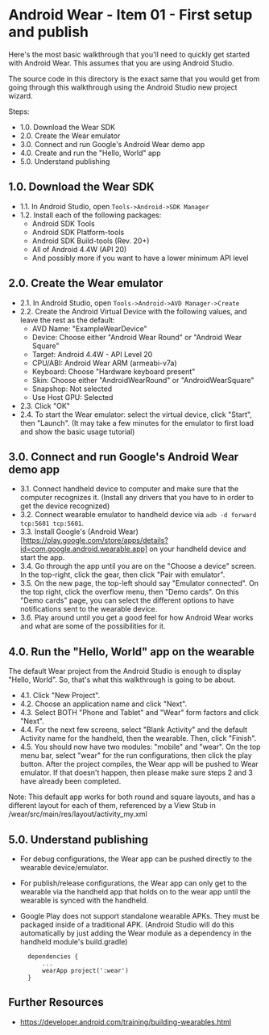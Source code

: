 # Android Wear - Item 01 - First setup and publish #

Here's the most basic walkthrough that you'll need to quickly get started with Android Wear. This assumes that you are using Android Studio.

The source code in this directory is the exact same that you would get from going through this walkthrough using the Android Studio new project wizard.

Steps:
- 1.0. Download the Wear SDK
- 2.0. Create the Wear emulator
- 3.0. Connect and run Google's Android Wear demo app
- 4.0. Create and run the "Hello, World" app
- 5.0. Understand publishing


## 1.0. Download the Wear SDK ##

- 1.1. In Android Studio, open `Tools->Android->SDK Manager`
- 1.2. Install each of the following packages:
  - Android SDK Tools
  - Android SDK Platform-tools
  - Android SDK Build-tools (Rev. 20+)
  - All of Android 4.4W (API 20)
  - And possibly more if you want to have a lower minimum API level


## 2.0. Create the Wear emulator ##

- 2.1. In Android Studio, open `Tools->Android->AVD Manager->Create`
- 2.2. Create the Android Virtual Device with the following values, and leave the rest as the default:
  - AVD Name: "ExampleWearDevice"
  - Device: Choose either "Android Wear Round" or "Android Wear Square"
  - Target: Android 4.4W - API Level 20
  - CPU/ABI: Android Wear ARM (armeabi-v7a)
  - Keyboard: Choose "Hardware keyboard present"
  - Skin: Choose either "AndroidWearRound" or "AndroidWearSquare"
  - Snapshop: Not selected
  - Use Host GPU: Selected
- 2.3. Click "OK"
- 2.4. To start the Wear emulator: select the virtual device, click "Start", then "Launch". (It may take a few minutes for the emulator to first load and show the basic usage tutorial)


## 3.0. Connect and run Google's Android Wear demo app ##

- 3.1. Connect handheld device to computer and make sure that the computer recognizes it. (Install any drivers that you have to in order to get the device recognized)
- 3.2. Connect wearable emulator to handheld device via `adb -d forward tcp:5601 tcp:5601`.
- 3.3. Install Google's (Android Wear)[https://play.google.com/store/apps/details?id=com.google.android.wearable.app] on your handheld device and start the app.
- 3.4. Go through the app until you are on the "Choose a device" screen. In the top-right, click the gear, then click "Pair with emulator".
- 3.5. On the new page, the top-left should say "Emulator connected". On the top right, click the overflow menu, then "Demo cards". On this "Demo cards" page, you can select the different options to have notifications sent to the wearable device.
- 3.6. Play around until you get a good feel for how Android Wear works and what are some of the possibilities for it.


## 4.0. Run the "Hello, World" app on the wearable ##
The default Wear project from the Android Studio is enough to display "Hello, World". So, that's what this walkthrough is going to be about.

- 4.1. Click "New Project".
- 4.2. Choose an application name and click "Next".
- 4.3. Select BOTH "Phone and Tablet" and "Wear" form factors and click "Next".
- 4.4. For the next few screens, select "Blank Activity" and the default Activity name for the handheld, then the wearable. Then, click "Finish".
- 4.5. You should now have two modules: "mobile" and "wear". On the top menu bar, select "wear" for the run configurations, then click the play button. After the project compiles, the Wear app will be pushed to Wear emulator. If that doesn't happen, then please make sure steps 2 and 3 have already been completed.

Note: This default app works for both round and square layouts, and has a different layout for each of them, referenced by a View Stub in /wear/src/main/res/layout/activity_my.xml


## 5.0. Understand publishing ##

- For debug configurations, the Wear app can be pushed directly to the wearable device/emulator.
- For publish/release configurations, the Wear app can only get to the wearable via the handheld app that holds on to the wear app until the wearable is synced with the handheld.
- Google Play does not support standalone wearable APKs. They must be packaged inside of a traditional APK. (Android Studio will do this automatically by just adding the Wear module as a dependency in the handheld module's build.gradle)

        dependencies {
            ...
            wearApp project(':wear')
        }


## Further Resources ##
- https://developer.android.com/training/building-wearables.html
